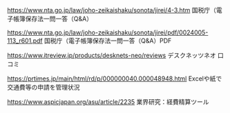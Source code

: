 https://www.nta.go.jp/law/joho-zeikaishaku/sonota/jirei/4-3.htm
国税庁（電子帳簿保存法一問一答（Q&A）

https://www.nta.go.jp/law/joho-zeikaishaku/sonota/jirei/pdf/0024005-113_r601.pdf
国税庁（電子帳簿保存法一問一答（Q&A）PDF


https://www.itreview.jp/products/desknets-neo/reviews
デスクネッツネオ  口コミ

https://prtimes.jp/main/html/rd/p/000000040.000048948.html
Excelや紙で交通費等の申請を管理状況

https://www.aspicjapan.org/asu/article/2235
業界研究：経費精算ツール

